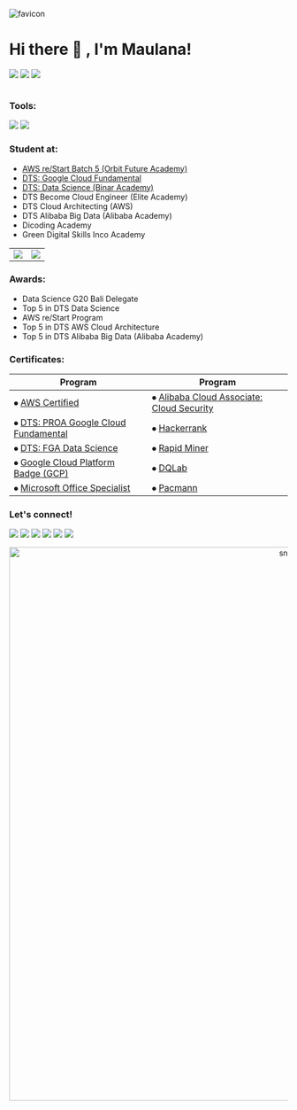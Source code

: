 ![favicon](https://github.com/user-attachments/assets/64c1c1a4-3cd4-450a-9767-65c3c5f0204b)

# Hi there 👋 , I'm Maulana!

<p>
<!-- <img src="apple.svg" width="35px" height="35px"/>
<img src="windows.svg" width="35px" height="35px"/>
<img src="linux.svg" width="35px" height="35px"/> -->

<img src="https://img.shields.io/badge/Windows-0078D6?style=for-the-badge&logo=windows&logoColor=white"/>
<img src="https://img.shields.io/badge/Linux-FCC624?style=for-the-badge&logo=linux&logoColor=black"/>
<img src="https://img.shields.io/badge/mac%20os-000000?style=for-the-badge&logo=apple&logoColor=white"/>

<div id="header">
  <img src="https://komarev.com/ghpvc/?username=maulana-kavaldo&style=for-the-badge&color=green" alt=""/>
  <!--<img src="https://komarev.com/ghpvc/?username=maulana-kavaldo&color=green" alt=""/>-->
</div>

</p>


### Tools:
<p>
    <img src="https://img.shields.io/badge/Text%20Editor-Visual%20Studio%20Code-blue?&logo=visual%20studio%20code&logoColor=blue" />
    <!-- <img src="https://img.shields.io/badge/IDE-Android%20Studio-blue?&logo=android%20studio&logoColor=blue" /> -->
    <img src="https://img.shields.io/badge/Visualization-Looker%20Studio%2C%20Tableau-blue?&logo=looker&logoColor=blue" />
    <!-- <img src="https://gpvc.arturio.dev/mlkav" /> -->
</p>


### Student at:
- <a href="https://github.com/mlkav/AWS_re-Start" target="_blank">AWS re/Start Batch 5 (Orbit Future Academy)</a>
- <a href="https://github.com/mlkav/Digital-Talent-Scholarship/" target="_blank">DTS: Google Cloud Fundamental</a>
- <a href="https://github.com/mlkav/Digital-Talent-Scholarship/" target="_blank">DTS: Data Science (Binar Academy)</a>
- DTS Become Cloud Engineer (Elite Academy)
- DTS Cloud Architecting (AWS)
- DTS Alibaba Big Data (Alibaba Academy)
- Dicoding Academy
- Green Digital Skills Inco Academy

<div align="center">

<table>
  <tr>
    <td>
      <img src="https://github-readme-stats.vercel.app/api?username=mlkav&hide=prs&show_icons=true&theme=tokyonight" style="display: inline-block; vertical-align: top;" />
    </td>
    <td>
      <img src="https://github-readme-stats.vercel.app/api/top-langs/?username=mlkav&layout=compact" style="display: inline-block; vertical-align: top;" />
    </td>
  </tr>
</table>

</div>


### Awards:
- Data Science G20 Bali Delegate
- Top 5 in DTS Data Science
- AWS re/Start Program
- Top 5 in DTS AWS Cloud Architecture
- Top 5 in DTS Alibaba Big Data (Alibaba Academy)

### Certificates:
| Program | Program |
|-----------|-----------|
|⦁ <a href="https://mlkav.github.io/pages/gallery-aws-certification.html">AWS Certified </a>                         |⦁ <a href="https://mlkav.github.io/assets/img/certif_licen/alibaba-security.png">Alibaba Cloud Associate: Cloud Security</a>  |
|⦁ <a href="https://mlkav.github.io/pages/gallery-proa-gc.html">DTS: PROA Google Cloud Fundamental</a>                             |⦁ <a href="https://mlkav.github.io/pages/gallery-hackerrank.html">Hackerrank</a>      |
|⦁ <a href="https://mlkav.github.io/pages/gallery-fga.html">DTS: FGA Data Science</a>                                              |⦁ <a href="https://mlkav.github.io/pages/gallery-rapid-miner.html">Rapid Miner</a>    |
|⦁ <a href="https://www.cloudskillsboost.google/public_profiles/aa062bc9-81cc-4a11-9f53-025437d13c1f">Google Cloud Platform Badge (GCP)</a> |⦁ <a href="https://mlkav.github.io/pages/gallery-dqlab.html">DQLab</a>                |
|⦁ <a href="https://mlkav.github.io/assets/img/certif_licen/mos_2013.png">Microsoft Office Specialist</a>                          |⦁ <a href="https://mlkav.github.io/pages/gallery-pacmann.html">Pacmann</a>            |

### Let's connect!
<p>
    <a href="mailto:alkav.maulana@gmail.com" target="blank"><img src="https://img.shields.io/badge/alkav.maulana@gmail.com-30302f?style=flat&logo=gmail" /></a>
    <a href="https://linkedin.com/in/maulana-kavaldo" target="blank"><img src="https://img.shields.io/badge/Maulana_Kavaldo-30302f?style=flat&logo=linkedin" /></a>
    <a href="https://medium.com/@maulanakavaldo" target="blank"><img src="https://img.shields.io/badge/Medium-30302f?style=flat&logo=medium" /></a>
    <a href="https://twitter.com/mlnkvld" target="blank"><img src="https://img.shields.io/badge/@maulana_kavaldo-30302f?style=flat&logo=twitter" /></a>
    <a href="https://instagram.com/maulana.kavaldo" target="blank"><img src="https://img.shields.io/badge/@maulanakavaldo-30302f?style=flat&logo=instagram" /></a>
    <a href="https://paypal.me/maulanakavaldo" target="blank"><img src="https://ionicabizau.github.io/badges/paypal.svg" /></a>
</p>


<p align="center">
 <img width="1000" src="assets/github-snake.svg" alt="snake"/>
</p>

<!-- ====================================================================================================================== -->

<!-- ### Stats:
    🔭 I’m currently open to work -->

<!-- <details>
 <summary><strong>What i am learning/working on these days</strong></summary>
    - 🔭 I’m currently open to work </br>
    - 🌱 I’m currently learning SwiftUI and UIKit </br>
    - 👯 I’m looking to collaborate on ... </br>
    - 🤔 I’m looking for help with ... </br>
    - 💬 Ask me about anything.</br>
    - 📫 How to reach me: <a href="mailto:alkav.maulana@gmail.com">Email me!</a>  </br>
    - 😄 Pronouns: He/Him </br>
    - ⚡ Fun fact: ... </br>
</details> -->

<!-- ### Let's connect!
<p>
    <a href="mailto:alkav.maulana@gmail.com" target="blank"><img src="https://img.shields.io/badge/alkav.maulana@gmail.com-30302f?style=flat&logo=gmail" /></a>
    <a href="https://linkedin.com/in/maulana-kavaldo" target="blank"><img src="https://img.shields.io/badge/Maulana_Kavaldo-30302f?style=flat&logo=linkedin" /></a>
    <a href="https://medium.com/@maulanakavaldo" target="blank"><img src="https://img.shields.io/badge/Maulana_Kavaldo-30302f?style=flat&logo=medium" /></a>
    <a href="https://twitter.com/mlnkvld" target="blank"><img src="https://img.shields.io/badge/@maulana_kavaldo-30302f?style=flat&logo=twitter" /></a>
    <a href="https://instagram.com/maulana.kavaldo" target="blank"><img src="https://img.shields.io/badge/@maulanakavaldo-30302f?style=flat&logo=instagram" /></a>
    <a href="https://paypal.me/mlkav" target="blank"><img src="https://ionicabizau.github.io/badges/paypal.svg" /></a>
</p> -->
